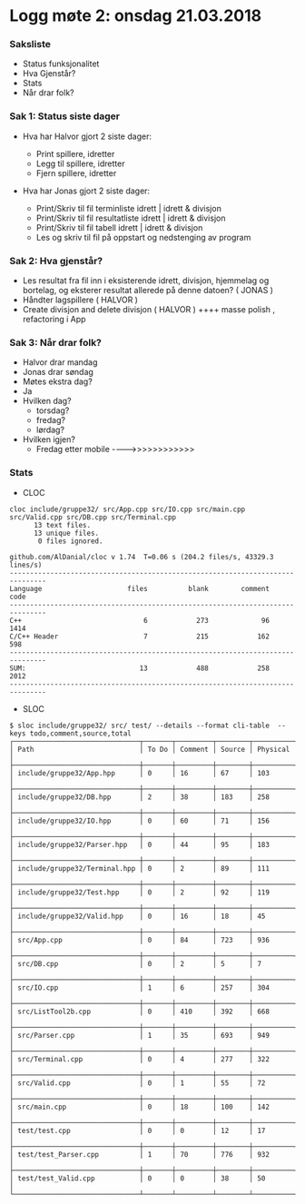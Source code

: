 # Logg møte 2: onsdag 21.03.2018

### Saksliste
* Status funksjonalitet
* Hva Gjenstår?
* Stats
* Når drar folk?

### Sak 1: Status siste dager

* Hva har Halvor gjort 2 siste dager:
    - Print spillere, idretter
    - Legg til spillere, idretter
    - Fjern spillere, idretter

* Hva har Jonas gjort 2 siste dager:
    - Print/Skriv til fil terminliste idrett | idrett & divisjon
    - Print/Skriv til fil resultatliste idrett | idrett & divisjon
    - Print/Skriv til fil tabell idrett | idrett & divisjon
    - Les og skriv til fil på oppstart og nedstenging av program



### Sak 2: Hva gjenstår? 

* Les resultat fra fil inn i eksisterende idrett, divisjon, hjemmelag og bortelag, og eksterer resultat allerede på denne datoen? ( JONAS )
* Håndter lagspillere ( HALVOR )
* Create divisjon and delete divisjon ( HALVOR )
++++ masse polish , refactoring i App


### Sak 3: Når drar folk?

* Halvor drar mandag
* Jonas drar søndag
* Møtes ekstra dag?
* Ja
* Hvilken dag?
  - torsdag?
  - fredag?
  - lørdag?
* Hvilken igjen?
  - Fredag etter mobile ---->>>>>>>>>>>> 

### Stats

* CLOC
```
cloc include/gruppe32/ src/App.cpp src/IO.cpp src/main.cpp src/Valid.cpp src/DB.cpp src/Terminal.cpp
      13 text files.
      13 unique files.                              
       0 files ignored.

github.com/AlDanial/cloc v 1.74  T=0.06 s (204.2 files/s, 43329.3 lines/s)
-------------------------------------------------------------------------------
Language                     files          blank        comment           code
-------------------------------------------------------------------------------
C++                              6            273             96           1414
C/C++ Header                     7            215            162            598
-------------------------------------------------------------------------------
SUM:                            13            488            258           2012
-------------------------------------------------------------------------------
```


* SLOC
```
$ sloc include/gruppe32/ src/ test/ --details --format cli-table  --keys todo,comment,source,total
┌───────────────────────────────┬───────┬─────────┬────────┬──────────┐
│ Path                          │ To Do │ Comment │ Source │ Physical │
├───────────────────────────────┼───────┼─────────┼────────┼──────────┤
│ include/gruppe32/App.hpp      │ 0     │ 16      │ 67     │ 103      │
├───────────────────────────────┼───────┼─────────┼────────┼──────────┤
│ include/gruppe32/DB.hpp       │ 2     │ 38      │ 183    │ 258      │
├───────────────────────────────┼───────┼─────────┼────────┼──────────┤
│ include/gruppe32/IO.hpp       │ 0     │ 60      │ 71     │ 156      │
├───────────────────────────────┼───────┼─────────┼────────┼──────────┤
│ include/gruppe32/Parser.hpp   │ 0     │ 44      │ 95     │ 183      │
├───────────────────────────────┼───────┼─────────┼────────┼──────────┤
│ include/gruppe32/Terminal.hpp │ 0     │ 2       │ 89     │ 111      │
├───────────────────────────────┼───────┼─────────┼────────┼──────────┤
│ include/gruppe32/Test.hpp     │ 0     │ 2       │ 92     │ 119      │
├───────────────────────────────┼───────┼─────────┼────────┼──────────┤
│ include/gruppe32/Valid.hpp    │ 0     │ 16      │ 18     │ 45       │
├───────────────────────────────┼───────┼─────────┼────────┼──────────┤
│ src/App.cpp                   │ 0     │ 84      │ 723    │ 936      │
├───────────────────────────────┼───────┼─────────┼────────┼──────────┤
│ src/DB.cpp                    │ 0     │ 2       │ 5      │ 7        │
├───────────────────────────────┼───────┼─────────┼────────┼──────────┤
│ src/IO.cpp                    │ 1     │ 6       │ 257    │ 304      │
├───────────────────────────────┼───────┼─────────┼────────┼──────────┤
│ src/ListTool2b.cpp            │ 0     │ 410     │ 392    │ 668      │
├───────────────────────────────┼───────┼─────────┼────────┼──────────┤
│ src/Parser.cpp                │ 1     │ 35      │ 693    │ 949      │
├───────────────────────────────┼───────┼─────────┼────────┼──────────┤
│ src/Terminal.cpp              │ 0     │ 4       │ 277    │ 322      │
├───────────────────────────────┼───────┼─────────┼────────┼──────────┤
│ src/Valid.cpp                 │ 0     │ 1       │ 55     │ 72       │
├───────────────────────────────┼───────┼─────────┼────────┼──────────┤
│ src/main.cpp                  │ 0     │ 18      │ 100    │ 142      │
├───────────────────────────────┼───────┼─────────┼────────┼──────────┤
│ test/test.cpp                 │ 0     │ 0       │ 12     │ 17       │
├───────────────────────────────┼───────┼─────────┼────────┼──────────┤
│ test/test_Parser.cpp          │ 1     │ 70      │ 776    │ 932      │
├───────────────────────────────┼───────┼─────────┼────────┼──────────┤
│ test/test_Valid.cpp           │ 0     │ 0       │ 38     │ 50       │
└───────────────────────────────┴───────┴─────────┴────────┴──────────┘
```